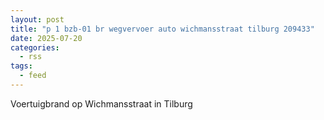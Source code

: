 ```yaml
---
layout: post
title: "p 1 bzb-01 br wegvervoer auto wichmansstraat tilburg 209433"
date: 2025-07-20
categories: 
  - rss
tags: 
  - feed
---
```


Voertuigbrand op Wichmansstraat in Tilburg
